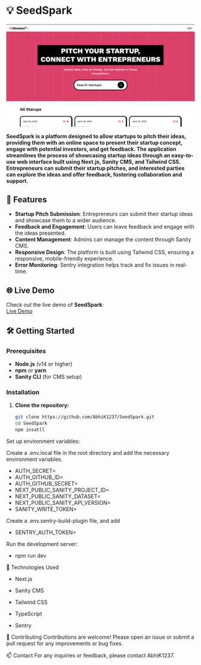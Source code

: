 # 💡 SeedSpark

![SeedSpark Logo](./assets/seedspark.png)

**SeedSpark is a platform designed to allow startups to pitch their ideas, providing them with an online space to present their startup concept, engage with potential investors, and get feedback. The application streamlines the process of showcasing startup ideas through an easy-to-use web interface built using Next.js, Sanity CMS, and Tailwind CSS. Entrepreneurs can submit their startup pitches, and interested parties can explore the ideas and offer feedback, fostering collaboration and support.**

## 🚀 Features

- **Startup Pitch Submission**: Entrepreneurs can submit their startup ideas and showcase them to a wider audience.
- **Feedback and Engagement**: Users can leave feedback and engage with the ideas presented.
- **Content Management**: Admins can manage the content through Sanity CMS.
- **Responsive Design**: The platform is built using Tailwind CSS, ensuring a responsive, mobile-friendly experience.
- **Error Monitoring**: Sentry integration helps track and fix issues in real-time.
  
## 🌐 Live Demo

Check out the live demo of **SeedSpark**:  
[Live Demo](https://seed-spark.vercel.app/)  

## 🛠️ Getting Started

### Prerequisites

- **Node.js** (v14 or higher)
- **npm** or **yarn**
- **Sanity CLI** (for CMS setup)

### Installation

1. **Clone the repository:**

   ```bash
   git clone https://github.com/AbhiK1237/SeedSpark.git
   cd SeedSpark
   npm insatll

Set up environment variables:

Create a .env.local file in the root directory and add the necessary environment variables.
- AUTH_SECRET=
- AUTH_GITHUB_ID=
- AUTH_GITHUB_SECRET=
- NEXT_PUBLIC_SANITY_PROJECT_ID=
- NEXT_PUBLIC_SANITY_DATASET=
- NEXT_PUBLIC_SANITY_API_VERSION=
- SANITY_WRITE_TOKEN=

Create a .env.sentry-build-plugin file, and add
- SENTRY_AUTH_TOKEN=

Run the development server:
- npm run dev

🧰 Technologies Used

- Next.js

- Sanity CMS

- Tailwind CSS

- TypeScript

- Sentry



🤝 Contributing
Contributions are welcome! Please open an issue or submit a pull request for any improvements or bug fixes.

📫 Contact
For any inquiries or feedback, please contact AbhiK1237.


